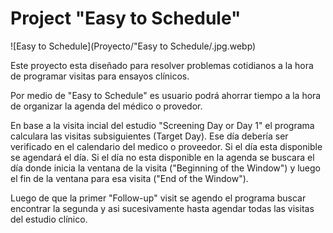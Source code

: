 # Project "Easy to Schedule"

![Easy to Schedule](Proyecto/"Easy to Schedule/.jpg.webp)

Este proyecto esta diseñado para resolver problemas cotidianos a la hora de programar visitas para ensayos clínicos.

Por medio de "Easy to Schedule" es usuario podrá ahorrar tiempo a la hora de organizar la agenda del médico o provedor.

En base a la visita incial del estudio "Screening Day or Day 1" el programa calculara las visitas subsiguientes (Target Day). Ese día debería ser verificado en el calendario del medico o proveedor. Si el día esta disponible se agendará el día. Si el día no esta disponible en la agenda se buscara el día donde inicia la ventana de la visita ("Beginning of the Window") y luego el fin de la ventana para esa visita ("End of the Window").

Luego de que la primer "Follow-up" visit se agendo el programa buscar encontrar la segunda y asi sucesivamente hasta agendar todas las visitas del estudio clínico.

